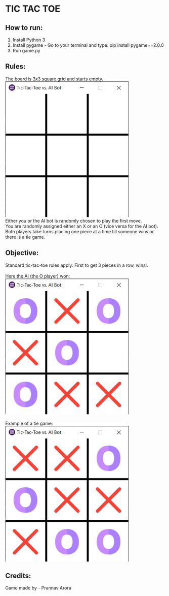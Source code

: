 # TIC TAC TOE 

## How to run:
1. Install Python 3
2. Install pygame - Go to your terminal and type: pip install pygame==2.0.0
3. Run game.py


## Rules:
The board is 3x3 square grid and starts empty.\
![Empty board](https://github.com/bluepra/TicTacToe/blob/main/images/empty_board.PNG?raw=true)\
Either you or the AI bot is randomly chosen to play the first move.\
You are randomly assigned either an X or an O (vice versa for the AI bot). \
Both players take turns placing one piece at a time till someone wins or there is a tie game. 


## Objective:
Standard tic-tac-toe rules apply: First to get 3 pieces in a row, wins!.\
\
Here the AI (the O player) won:\
![Win example](https://github.com/bluepra/TicTacToe/blob/main/images/win_example.PNG?raw=true)\
\
Example of a tie game:\
![Tie example](https://github.com/bluepra/TicTacToe/blob/main/images/tie_game.PNG?raw=true)

## Credits:
Game made by - Prannav Arora
